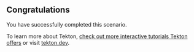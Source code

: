 ## Congratulations

You have successfully completed this scenario.

To learn more about Tekton, [check out more interactive tutorials Tekton offers](https://tekton.dev/try)
or visit [tekton.dev](https://tekton.dev).

